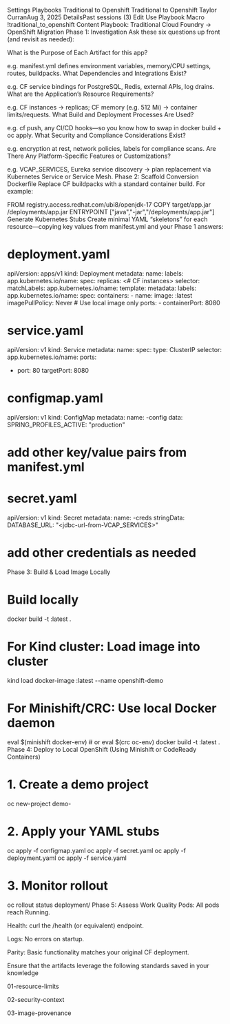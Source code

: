 Settings
Playbooks
Traditional to Openshift
Traditional to Openshift
Taylor CurranAug 3, 2025
DetailsPast sessions (3)
Edit
Use Playbook
Macro
!traditional_to_openshift
Content
Playbook: Traditional Cloud Foundry → OpenShift Migration
Phase 1: Investigation
Ask these six questions up front (and revisit as needed):

What is the Purpose of Each Artifact for this app?

e.g. manifest.yml defines environment variables, memory/CPU settings, routes, buildpacks.
What Dependencies and Integrations Exist?

e.g. CF service bindings for PostgreSQL, Redis, external APIs, log drains.
What are the Application’s Resource Requirements?

e.g. CF instances → replicas; CF memory (e.g. 512 Mi) → container limits/requests.
What Build and Deployment Processes Are Used?

e.g. cf push, any CI/CD hooks—so you know how to swap in docker build + oc apply.
What Security and Compliance Considerations Exist?

e.g. encryption at rest, network policies, labels for compliance scans.
Are There Any Platform-Specific Features or Customizations?

e.g. VCAP\_SERVICES, Eureka service discovery → plan replacement via Kubernetes Service or Service Mesh.
Phase 2: Scaffold Conversion
Dockerfile
Replace CF buildpacks with a standard container build. For example:

FROM registry.access.redhat.com/ubi8/openjdk-17
COPY target/app.jar /deployments/app.jar
ENTRYPOINT ["java","-jar","/deployments/app.jar"]
Generate Kubernetes Stubs
Create minimal YAML “skeletons” for each resource—copying key values from manifest.yml and your Phase 1 answers:

# deployment.yaml
apiVersion: apps/v1
kind: Deployment
metadata:
  name: <app-name>
  labels:
    app.kubernetes.io/name: <app-name>
spec:
  replicas: <# CF instances>
  selector:
    matchLabels:
      app.kubernetes.io/name: <app-name>
  template:
    metadata:
      labels:
        app.kubernetes.io/name: <app-name>
    spec:
      containers:
      - name: <app-name>
        image: <app-name>:latest
        imagePullPolicy: Never  # Use local image only
        ports:
        - containerPort: 8080
# service.yaml
apiVersion: v1
kind: Service
metadata:
  name: <app-name>
spec:
  type: ClusterIP
  selector:
    app.kubernetes.io/name: <app-name>
  ports:
  - port: 80
    targetPort: 8080
# configmap.yaml
apiVersion: v1
kind: ConfigMap
metadata:
  name: <app-name>-config
data:
  SPRING_PROFILES_ACTIVE: "production"
  # add other key/value pairs from manifest.yml
# secret.yaml
apiVersion: v1
kind: Secret
metadata:
  name: <app-name>-creds
stringData:
  DATABASE_URL: "<jdbc-url-from-VCAP_SERVICES>"
  # add other credentials as needed
Phase 3: Build & Load Image Locally
# Build locally
docker build -t <app-name>:latest .

# For Kind cluster: Load image into cluster
kind load docker-image <app-name>:latest --name openshift-demo

# For Minishift/CRC: Use local Docker daemon
eval $(minishift docker-env)  # or eval $(crc oc-env)
docker build -t <app-name>:latest .
Phase 4: Deploy to Local OpenShift
(Using Minishift or CodeReady Containers)

# 1. Create a demo project
oc new-project demo-<app-name>

# 2. Apply your YAML stubs
oc apply -f configmap.yaml
oc apply -f secret.yaml
oc apply -f deployment.yaml
oc apply -f service.yaml

# 3. Monitor rollout
oc rollout status deployment/<app-name>
Phase 5: Assess Work Quality
Pods: All pods reach Running.

Health: curl the /health (or equivalent) endpoint.

Logs: No errors on startup.

Parity: Basic functionality matches your original CF deployment.

Ensure that the artifacts leverage the following standards saved in your knowledge

01-resource-limits

02-security-context

03-image-provenance

